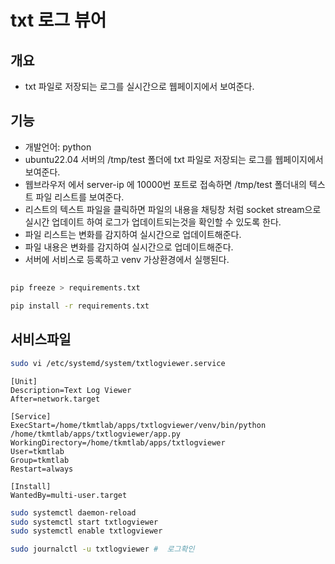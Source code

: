 # txt 로그 뷰어

## 개요
- txt 파일로 저장되는 로그를 실시간으로 웹페이지에서 보여준다.

## 기능
- 개발언어: python
- ubuntu22.04 서버의 /tmp/test 폴더에 txt 파일로 저장되는 로그를 웹페이지에서 보여준다.
- 웹브라우저 에서 server-ip 에 10000번 포트로 접속하면 /tmp/test 폴더내의 텍스트 파일 리스트를 보여준다.
- 리스트의 텍스트 파일을 클릭하면 파일의 내용을 채팅창 처럼 socket stream으로 실시간 업데이트 하여 로그가 업데이트되는것을 확인할 수 있도록 한다.
- 파일 리스트는 변화를 감지하여 실시간으로 업데이트해준다.
- 파일 내용은 변화를 감지하여 실시간으로 업데이트해준다.
- 서버에 서비스로 등록하고 venv 가상환경에서 실행된다.

##
```bash
pip freeze > requirements.txt

pip install -r requirements.txt
```

## 서비스파일
```bash
sudo vi /etc/systemd/system/txtlogviewer.service
```

```txtlogviewer.service
[Unit]
Description=Text Log Viewer
After=network.target

[Service]
ExecStart=/home/tkmtlab/apps/txtlogviewer/venv/bin/python /home/tkmtlab/apps/txtlogviewer/app.py
WorkingDirectory=/home/tkmtlab/apps/txtlogviewer
User=tkmtlab
Group=tkmtlab
Restart=always

[Install]
WantedBy=multi-user.target
```

```bash
sudo systemctl daemon-reload
sudo systemctl start txtlogviewer
sudo systemctl enable txtlogviewer

sudo journalctl -u txtlogviewer #  로그확인
```

